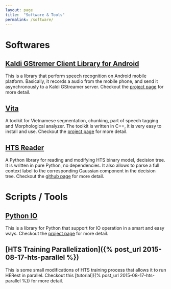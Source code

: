 ```yaml
---
layout: page
title:  "Software & Tools"
permalink: /software/
---
```

# Softwares #

<!--
## [Word-level emphasis estimation](http://truongdq.com/word-level-emphasis-estimation/) ##
A toolkit to estimate a real-numbered value for every word in an utterance that represents for how emphasis that word is using linear hidden semi-Markov model (LR-HSMM).
See more detail in [project page](http://truongdq.com/word-level-emphasis-estimation/) or [this paper](url).
-->

## [Kaldi GStremer Client Library for Android](https://github.com/truongdq/kaldi-gstreamer-android-client) ##
This is a library that perform speech recognition on Android mobile platform. Basically, it records a audio from the mobile phone, and send it asynchronously to a Kaldi GStreamer server. Checkout the [project page](https://github.com/truongdq/kaldi-gstreamer-android-client) for more detail.

## [Vita](http://www.truongdq.com/vita) ##
A toolkit for Vietnamese segmentation, chunking, part of speech tagging and Morphological analyzer. The toolkit is written in C++, it is very easy to install and use. Checkout the [project page](http://www.truongdq.com/vita) for more detail.

## [HTS Reader](https://github.com/truongdq/hts_reader) ##
A Python library for reading and modifying HTS binary model, decision tree. It is written in pure Python, no dependencies.
It also allows to parse a full context label to the corresponding Gaussian component in
the decision tree. Checkout the [github page](https://github.com/truongdq/hts_reader) for more detail.

# Scripts / Tools #

## [Python IO](http://github.com/truongdq/py_io) ##
This is a library for Python that support for IO operation in a smart and easy ways. Checkout the [project page](https://github.com/truongdq/py_io) for more detail.

## [HTS Training Parallelization]({% post_url 2015-08-17-hts-parallel %}) ##
This is some small modifications of HTS training process that allows it to run HERest in parallel. Checkout this [tutorial]({% post_url 2015-08-17-hts-parallel %}) for more detail.

